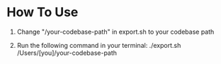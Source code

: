 # How To Use

1. Change "/your-codebase-path" in export.sh to your codebase path

2. Run the following command in your terminal: ./export.sh /Users/[you]/your-codebase-path
